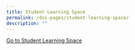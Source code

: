 ```yaml
---
title: Student Learning Space
permalink: /dss-pages/student-learning-space/
description: ""
---
```

<a href="https://vle.learning.moe.edu.sg/login">Go to Student Learning Space</a>